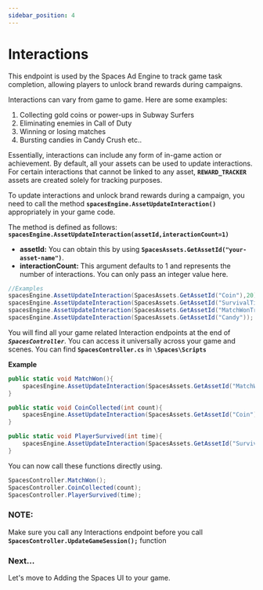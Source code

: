 ```yaml
---
sidebar_position: 4
---
```


# Interactions
This endpoint is used by the Spaces Ad Engine to track game task completion, allowing players to unlock brand rewards during campaigns.

Interactions can vary from game to game. Here are some examples:

1. Collecting gold coins or power-ups in Subway Surfers
2. Eliminating enemies in Call of Duty
3. Winning or losing matches
4. Bursting candies in Candy Crush
etc..

Essentially, interactions can include any form of in-game action or achievement. By default, all your assets can be used to update interactions. For certain interactions that cannot be linked to any asset, **```REWARD_TRACKER```** assets are created solely for tracking purposes.

To update interactions and unlock brand rewards during a campaign, you need to call the method 
**```spacesEngine.AssetUpdateInteraction()```** appropriately in your game code.

The method is defined as follows:
**```spacesEngine.AssetUpdateInteraction(assetId,interactionCount=1)```** 
- **assetId:** You can obtain this by using **```SpacesAssets.GetAssetId("your-asset-name")```**.
- **interactionCount:** This argument defaults to 1 and represents the number of interactions. You can only pass an integer value here.

```csharp
//Examples
spacesEngine.AssetUpdateInteraction(SpacesAssets.GetAssetId("Coin"),20); //can be used to trigger 20 coins where collected
spacesEngine.AssetUpdateInteraction(SpacesAssets.GetAssetId("SurvivalTimeTracker"),200); //can be used to trigger, that the player survived for 200 seconds
spacesEngine.AssetUpdateInteraction(SpacesAssets.GetAssetId("MatchWonTracker")); //can be used to trigger that a match has been won
spacesEngine.AssetUpdateInteraction(SpacesAssets.GetAssetId("Candy")); //can be used to that a candy has been collected or bursted.
```

You will find all your game related Interaction endpoints at the end of ***```SpacesController```***. You can access it universally across your game and scenes. You can find **```SpacesController.cs```** in **```\Spaces\Scripts```**

**Example**
```csharp
public static void MatchWon(){
    spacesEngine.AssetUpdateInteraction(SpacesAssets.GetAssetId("MatchWonTracker"));
}

public static void CoinCollected(int count){
    spacesEngine.AssetUpdateInteraction(SpacesAssets.GetAssetId("Coin"),count);
}

public static void PlayerSurvived(int time){
    spacesEngine.AssetUpdateInteraction(SpacesAssets.GetAssetId("SurvivalTimeTracker"),time);
}
```

You can now call these functions directly using.
```csharp
SpacesController.MatchWon();
SpacesController.CoinCollected(count);
SpacesController.PlayerSurvived(time);
```

### NOTE: 
Make sure you call any Interactions endpoint before you call **```SpacesController.UpdateGameSession();```** function

### Next...
Let's move to Adding the Spaces UI to your game.

